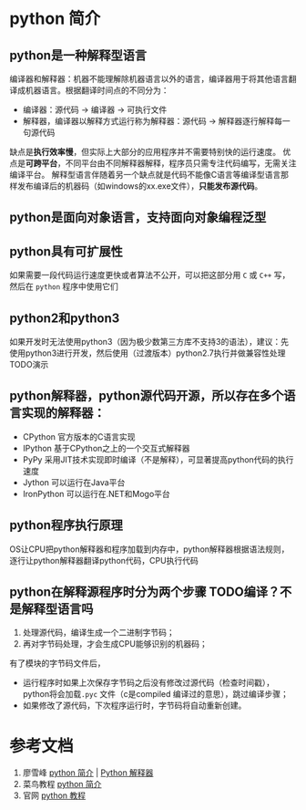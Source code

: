 # python 简介

## python是一种解释型语言
编译器和解释器：机器不能理解除机器语言以外的语言，编译器用于将其他语言翻译成机器语言。根据翻译时间点的不同分为：
- 编译器：源代码 -> 编译器 -> 可执行文件
- 解释器，编译器以解释方式运行称为解释器：源代码 -> 解释器逐行解释每一句源代码 

缺点是**执行效率慢**，但实际上大部分的应用程序并不需要特别快的运行速度。
优点是**可跨平台**，不同平台由不同解释器解释，程序员只需专注代码编写，无需关注编译平台。
解释型语言伴随着另一个缺点就是代码不能像C语言等编译型语言那样发布编译后的机器码（如windows的xx.exe文件），**只能发布源代码**。

## python是面向对象语言，支持面向对象编程泛型

## python具有可扩展性 
如果需要一段代码运行速度更快或者算法不公开，可以把这部分用 `C` 或 `C++` 写，然后在 `python` 程序中使用它们

## python2和python3
如果开发时无法使用python3（因为极少数第三方库不支持3的语法），建议：先使用python3进行开发，然后使用（过渡版本）python2.7执行并做兼容性处理 TODO演示

## python解释器，python源代码开源，所以存在多个语言实现的解释器：
- CPython 官方版本的C语言实现
- IPython 基于CPython之上的一个交互式解释器
- PyPy 采用JIT技术实现即时编译（不是解释），可显著提高python代码的执行速度
- Jython 可以运行在Java平台
- IronPython 可以运行在.NET和Mogo平台

## python程序执行原理
OS让CPU把python解释器和程序加载到内存中，python解释器根据语法规则，逐行让python解释器翻译python代码，CPU执行代码

## python在解释源程序时分为两个步骤 TODO编译？不是解释型语言吗
1. 处理源代码，编译生成一个二进制字节码；
2. 再对字节码处理，才会生成CPU能够识别的机器码；

有了模块的字节码文件后，
- 运行程序时如果上次保存字节码之后没有修改过源代码（检查时间戳），python将会加载`.pyc` 文件（c是compiled 编译过的意思），跳过编译步骤；
- 如果修改了源代码，下次程序运行时，字节码将自动重新创建。

# 参考文档
1. 廖雪峰 [python 简介](https://www.liaoxuefeng.com/wiki/1016959663602400/1016959735620448) | [Python 解释器](https://www.liaoxuefeng.com/wiki/897692888725344/966138843228672)
2. 菜鸟教程 [python 简介](https://www.runoob.com/python3/python3-intro.html)
3. 官网 [python 教程](https://docs.python.org/3.5/tutorial/index.html)